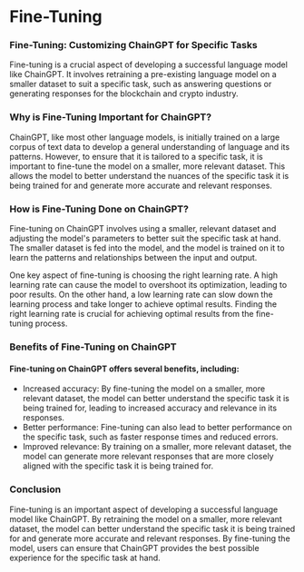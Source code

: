 # Fine-Tuning

### Fine-Tuning: Customizing ChainGPT for Specific Tasks

Fine-tuning is a crucial aspect of developing a successful language model like ChainGPT. It involves retraining a pre-existing language model on a smaller dataset to suit a specific task, such as answering questions or generating responses for the blockchain and crypto industry.



### Why is Fine-Tuning Important for ChainGPT?

ChainGPT, like most other language models, is initially trained on a large corpus of text data to develop a general understanding of language and its patterns. However, to ensure that it is tailored to a specific task, it is important to fine-tune the model on a smaller, more relevant dataset. This allows the model to better understand the nuances of the specific task it is being trained for and generate more accurate and relevant responses.



### How is Fine-Tuning Done on ChainGPT?

Fine-tuning on ChainGPT involves using a smaller, relevant dataset and adjusting the model's parameters to better suit the specific task at hand. The smaller dataset is fed into the model, and the model is trained on it to learn the patterns and relationships between the input and output.

One key aspect of fine-tuning is choosing the right learning rate. A high learning rate can cause the model to overshoot its optimization, leading to poor results. On the other hand, a low learning rate can slow down the learning process and take longer to achieve optimal results. Finding the right learning rate is crucial for achieving optimal results from the fine-tuning process.



### Benefits of Fine-Tuning on ChainGPT

#### Fine-tuning on ChainGPT offers several benefits, including:

* Increased accuracy: By fine-tuning the model on a smaller, more relevant dataset, the model can better understand the specific task it is being trained for, leading to increased accuracy and relevance in its responses.
* Better performance: Fine-tuning can also lead to better performance on the specific task, such as faster response times and reduced errors.
* Improved relevance: By training on a smaller, more relevant dataset, the model can generate more relevant responses that are more closely aligned with the specific task it is being trained for.



### Conclusion

Fine-tuning is an important aspect of developing a successful language model like ChainGPT. By retraining the model on a smaller, more relevant dataset, the model can better understand the specific task it is being trained for and generate more accurate and relevant responses. By fine-tuning the model, users can ensure that ChainGPT provides the best possible experience for the specific task at hand.
